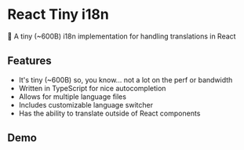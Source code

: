 # React Tiny i18n
📝 A tiny (~600B) i18n implementation for handling translations in React

## Features
- It's tiny (~600B) so, you know... not a lot on the perf or bandwidth
- Written in TypeScript for nice autocompletion
- Allows for multiple language files
- Includes customizable language switcher
- Has the ability to translate outside of React components

## Demo
